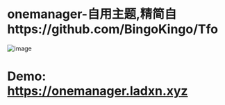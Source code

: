 # onemanager-自用主题,精简自https://github.com/BingoKingo/Tfo
![image](https://user-images.githubusercontent.com/93758443/147186333-27083cb9-3bed-4778-b32f-ce6edbc8080d.png)
# Demo: https://onemanager.ladxn.xyz
